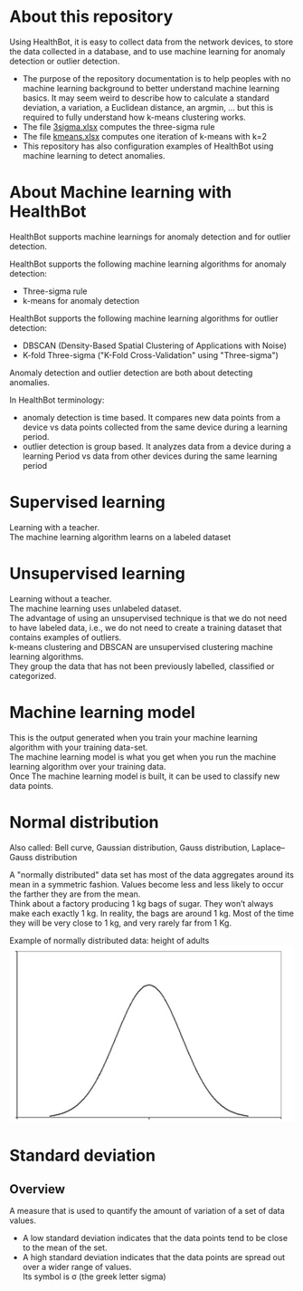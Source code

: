 # About this repository 

Using HealthBot, it is easy to collect data from the network devices, to store the data collected in a database, and to use machine learning for anomaly detection or outlier detection.   

- The purpose of the repository documentation is to help peoples with no machine learning background to better understand machine learning basics. It may seem weird to describe how to calculate a standard deviation, a variation, a Euclidean distance, an argmin, … but this is required to fully understand how k-means clustering works.  
- The file [3sigma.xlsx](3sigma.xlsx) computes the three-sigma rule 
- The file [kmeans.xlsx](kmeans.xlsx) computes one iteration of k-means with k=2  
- This repository has also configuration examples of HealthBot using machine learning to detect anomalies.  

# About Machine learning with HealthBot 

HealthBot supports machine learnings for anomaly detection and for outlier detection.  

HealthBot supports the following machine learning algorithms for anomaly detection: 
- Three-sigma rule 
- k-means for anomaly detection 

HealthBot supports the following machine learning algorithms for outlier detection:  
- DBSCAN (Density-Based Spatial Clustering of Applications with Noise) 
- K-fold Three-sigma ("K-Fold Cross-Validation" using "Three-sigma") 

Anomaly detection and outlier detection are both about detecting anomalies.  

In HealthBot terminology:  
- anomaly detection is time based. It compares new data points from a device vs data points collected from the same device during a learning period.  
- outlier detection is group based. It analyzes data from a device during a learning Period vs data from other devices during the same learning period

# Supervised learning

Learning with a teacher.  
The machine learning algorithm learns on a labeled dataset  

# Unsupervised learning 

Learning without a teacher.  
The machine learning uses unlabeled dataset.  
The advantage of using an unsupervised technique is that we do not need to have labeled data, i.e., we do not need to create a training dataset that contains examples of outliers.  
k-means clustering and DBSCAN are unsupervised clustering machine learning algorithms.  
They group the data that has not been previously labelled, classified or categorized.  

# Machine learning model 

This is the output generated when you train your machine learning algorithm with your training data-set.  
The machine learning model is what you get when you run the machine learning algorithm over your training data.  
Once The machine learning model is built, it can be used to classify new data points.  

# Normal distribution  

Also called: Bell curve, Gaussian distribution, Gauss distribution, Laplace–Gauss distribution  

A "normally distributed" data set has most of the data aggregates around its mean in a symmetric fashion. Values become less and less likely to occur the farther they are from the mean.  
Think about a factory producing 1 kg bags of sugar. They won’t always make each exactly 1 kg. In reality, the bags are around 1 kg. Most of the time they will be very close to 1 kg, and very rarely far from 1 Kg.  

Example of normally distributed data: height of adults  
![normal_distribution.jpg](resources/normal_distribution.jpg)  


#  Standard deviation 

##  Overview

A measure that is used to quantify the amount of variation of a set of data values.  
- A low standard deviation indicates that the data points tend to be close to the mean of the set.  
- A high standard deviation indicates that the data points are spread out over a wider range of values.  
Its symbol is σ (the greek letter sigma)  
